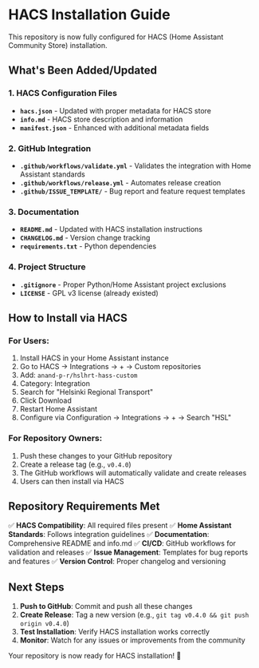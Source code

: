 # HACS Installation Guide

This repository is now fully configured for HACS (Home Assistant Community Store) installation.

## What's Been Added/Updated

### 1. HACS Configuration Files
- **`hacs.json`** - Updated with proper metadata for HACS store
- **`info.md`** - HACS store description and information
- **`manifest.json`** - Enhanced with additional metadata fields

### 2. GitHub Integration
- **`.github/workflows/validate.yml`** - Validates the integration with Home Assistant standards
- **`.github/workflows/release.yml`** - Automates release creation
- **`.github/ISSUE_TEMPLATE/`** - Bug report and feature request templates

### 3. Documentation
- **`README.md`** - Updated with HACS installation instructions
- **`CHANGELOG.md`** - Version change tracking
- **`requirements.txt`** - Python dependencies

### 4. Project Structure
- **`.gitignore`** - Proper Python/Home Assistant project exclusions
- **`LICENSE`** - GPL v3 license (already existed)

## How to Install via HACS

### For Users:
1. Install HACS in your Home Assistant instance
2. Go to HACS → Integrations → + → Custom repositories
3. Add: `anand-p-r/hslhrt-hass-custom`
4. Category: Integration
5. Search for "Helsinki Regional Transport"
6. Click Download
7. Restart Home Assistant
8. Configure via Configuration → Integrations → + → Search "HSL"

### For Repository Owners:
1. Push these changes to your GitHub repository
2. Create a release tag (e.g., `v0.4.0`)
3. The GitHub workflows will automatically validate and create releases
4. Users can then install via HACS

## Repository Requirements Met

✅ **HACS Compatibility**: All required files present
✅ **Home Assistant Standards**: Follows integration guidelines
✅ **Documentation**: Comprehensive README and info.md
✅ **CI/CD**: GitHub workflows for validation and releases
✅ **Issue Management**: Templates for bug reports and features
✅ **Version Control**: Proper changelog and versioning

## Next Steps

1. **Push to GitHub**: Commit and push all these changes
2. **Create Release**: Tag a new version (e.g., `git tag v0.4.0 && git push origin v0.4.0`)
3. **Test Installation**: Verify HACS installation works correctly
4. **Monitor**: Watch for any issues or improvements from the community

Your repository is now ready for HACS installation! 🎉 